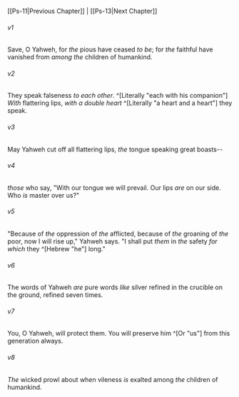 ﻿---
aliases:
  - Psalms 12
---

[[Ps-11|Previous Chapter]] | [[Ps-13|Next Chapter]]

###### v1
Save, O Yahweh, for _the_ pious have ceased _to be_;
for _the_ faithful have vanished
from _among the_ children of humankind.

###### v2
They speak falseness _to each other_. ^[Literally "each with his companion"]
_With_ flattering lips,
_with_ _a double heart_ ^[Literally "a heart and a heart"] they speak.

###### v3
May Yahweh cut off all flattering lips,
_the_ tongue speaking great boasts--

###### v4
_those_ who say, "With our tongue we will prevail.
Our lips _are_ on our side.
Who _is_ master over us?"

###### v5
"Because of _the_ oppression of _the_ afflicted,
because of _the_ groaning of _the_ poor,
now I will rise up," Yahweh says.
"I shall put _them_ in _the_ safety _for which_ they ^[Hebrew "he"] long."

###### v6
The words of Yahweh _are_ pure words
_like_ silver refined in the crucible on the ground,
refined seven times.

###### v7
You, O Yahweh, will protect them.
You will preserve him ^[Or "us"]
from this generation always.

###### v8
_The_ wicked prowl about
when vileness _is_ exalted among _the_ children of humankind.